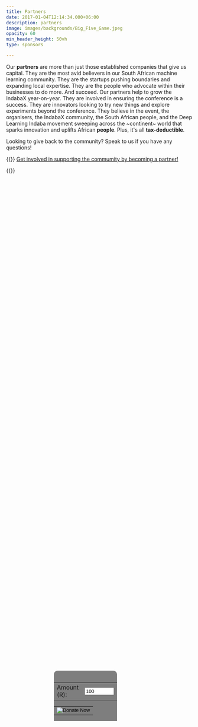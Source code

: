 ```yaml
---
title: Partners
date: 2017-01-04T12:14:34.000+06:00
description: partners
image: images/backgrounds/Big_Five_Game.jpeg
opacity: 60
min_header_height: 50vh
type: sponsors

---
```

Our **partners** are more than just those established companies that give us capital. They are the most avid believers in our South African machine learning community. They are the startups pushing boundaries and expanding local expertise. They are the people who advocate within their businesses to do more. And succeed. Our partners help to grow the IndabaX year-on-year. They are involved in ensuring the conference is a success. They are innovators looking to try new things and explore experiments beyond the conference. They believe in the event, the organisers, the IndabaX community, the South African people, and the Deep Learning Indaba movement sweeping across the \~continent\~ world that sparks innovation and uplifts African **people**. Plus, it's all **tax-deductible**.

Looking to give back to the community?
Speak to us if you have any questions!

{{<rawhtml>}}
<a href="https://drive.google.com/file/d/1iIpUGzmn-PATMuV5oR0JKgQ0R9xQPt-r/view?usp=sharing" class="btn btn-lg btn-secondary col-12 col-md-6 offset-md-3 text-white mb-3">Get involved in supporting the commumity by becoming a partner!</a>

<!-- Old link to donate via PayFast Causes -->
<!-- <a href="https://www.payfast.co.za/donate/go/deeplearningindabaxsouthafricanpc" target="_blank" title="Donate now on PayFast cause index" class="btn btn-outline-danger col-8 col-md-6 offset-md-3 btn-donate">Donate now</a> -->

<!-- New link to donate via PayFast directly -->
<div class="row" style="
    position: absolute;
    width: 100%;
    /* left: 50vw; */
    right: 45vw;
    width: 10vw;
    margin: 0;
    top: 50vh;
">
<form name="PayFastPayNowForm" action="https://payment.payfast.io/eng/process" method="post" 
style="position: absolute;
right:0;
bottom: 0;
background: rgba(0,0,0, 0.5);
color: white;
margin: 0;
/* box-shadow: 0 0 5px; */
padding-top: 1rem;
/* width: fit-content; */
border-radius: 10px 10px 0px 0px;
">
<input required="" type="hidden" name="cmd" value="_paynow">
<input required="" type="hidden" name="receiver" pattern="[0-9]" value="20974731">
<input type="hidden" name="return_url" value="https://indabax.co.za/partners/thank-you-donation">
<input type="hidden" name="cancel_url" value="https://indabax.co.za/partners/cancel-donation">
<table>
    <tbody><tr>
    <td><label id="PayFastAmountLabel" for="PayFastAmount">Amount (R): </label></td>
    <td><input required="" id="PayFastAmount" type="number" step="1" name="amount" min="5.00" placeholder="5.00" value="100" style="width:5rem"></td>
    </tr>
</tbody></table>

<input required="" type="hidden" name="item_name" maxlength="255" value="Donation">
<input type="hidden" name="item_description" maxlength="255" value="Thank you for helping us grow the machine learning community. Every contribution allows us to reach more people.">
<table>
<tbody><tr>
    <td colspan="2" align="center">
    <input type="image" src="https://my.payfast.io/images/buttons/DonateNow/Primary-Large-DonateNow.png" alt="Donate Now" title="Donate Now with Payfast">
    </td>
    </tr>
</tbody></table>
</form>
</div>
{{</rawhtml>}}
